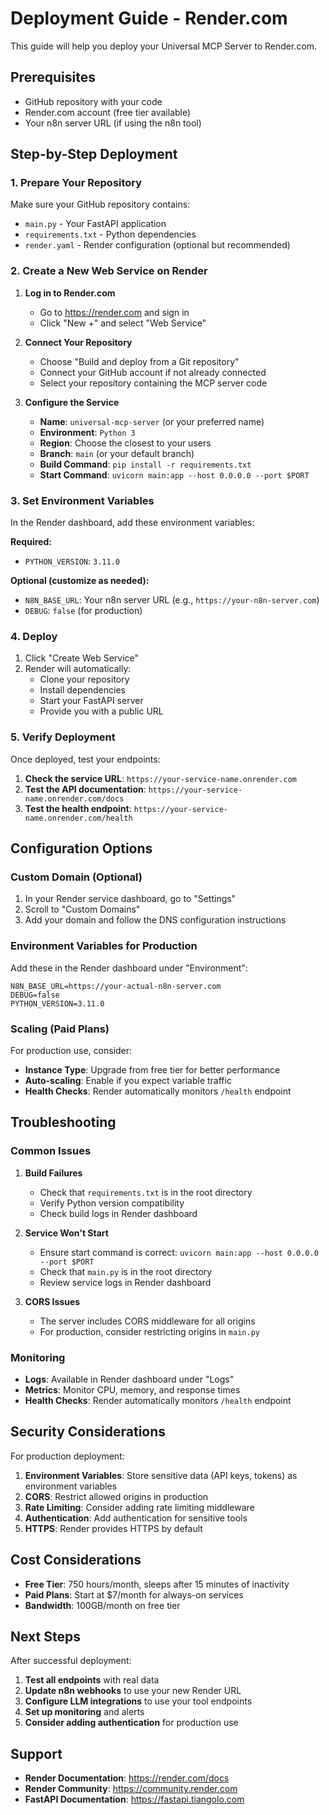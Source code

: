 # Deployment Guide - Render.com

This guide will help you deploy your Universal MCP Server to Render.com.

## Prerequisites

- GitHub repository with your code
- Render.com account (free tier available)
- Your n8n server URL (if using the n8n tool)

## Step-by-Step Deployment

### 1. Prepare Your Repository

Make sure your GitHub repository contains:
- `main.py` - Your FastAPI application
- `requirements.txt` - Python dependencies
- `render.yaml` - Render configuration (optional but recommended)

### 2. Create a New Web Service on Render

1. **Log in to Render.com**
   - Go to https://render.com and sign in
   - Click "New +" and select "Web Service"

2. **Connect Your Repository**
   - Choose "Build and deploy from a Git repository"
   - Connect your GitHub account if not already connected
   - Select your repository containing the MCP server code

3. **Configure the Service**
   - **Name**: `universal-mcp-server` (or your preferred name)
   - **Environment**: `Python 3`
   - **Region**: Choose the closest to your users
   - **Branch**: `main` (or your default branch)
   - **Build Command**: `pip install -r requirements.txt`
   - **Start Command**: `uvicorn main:app --host 0.0.0.0 --port $PORT`

### 3. Set Environment Variables

In the Render dashboard, add these environment variables:

**Required:**
- `PYTHON_VERSION`: `3.11.0`

**Optional (customize as needed):**
- `N8N_BASE_URL`: Your n8n server URL (e.g., `https://your-n8n-server.com`)
- `DEBUG`: `false` (for production)

### 4. Deploy

1. Click "Create Web Service"
2. Render will automatically:
   - Clone your repository
   - Install dependencies
   - Start your FastAPI server
   - Provide you with a public URL

### 5. Verify Deployment

Once deployed, test your endpoints:

1. **Check the service URL**: `https://your-service-name.onrender.com`
2. **Test the API documentation**: `https://your-service-name.onrender.com/docs`
3. **Test the health endpoint**: `https://your-service-name.onrender.com/health`

## Configuration Options

### Custom Domain (Optional)

1. In your Render service dashboard, go to "Settings"
2. Scroll to "Custom Domains"
3. Add your domain and follow the DNS configuration instructions

### Environment Variables for Production

Add these in the Render dashboard under "Environment":

```
N8N_BASE_URL=https://your-actual-n8n-server.com
DEBUG=false
PYTHON_VERSION=3.11.0
```

### Scaling (Paid Plans)

For production use, consider:
- **Instance Type**: Upgrade from free tier for better performance
- **Auto-scaling**: Enable if you expect variable traffic
- **Health Checks**: Render automatically monitors `/health` endpoint

## Troubleshooting

### Common Issues

1. **Build Failures**
   - Check that `requirements.txt` is in the root directory
   - Verify Python version compatibility
   - Check build logs in Render dashboard

2. **Service Won't Start**
   - Ensure start command is correct: `uvicorn main:app --host 0.0.0.0 --port $PORT`
   - Check that `main.py` is in the root directory
   - Review service logs in Render dashboard

3. **CORS Issues**
   - The server includes CORS middleware for all origins
   - For production, consider restricting origins in `main.py`

### Monitoring

- **Logs**: Available in Render dashboard under "Logs"
- **Metrics**: Monitor CPU, memory, and response times
- **Health Checks**: Render automatically monitors `/health` endpoint

## Security Considerations

For production deployment:

1. **Environment Variables**: Store sensitive data (API keys, tokens) as environment variables
2. **CORS**: Restrict allowed origins in production
3. **Rate Limiting**: Consider adding rate limiting middleware
4. **Authentication**: Add authentication for sensitive tools
5. **HTTPS**: Render provides HTTPS by default

## Cost Considerations

- **Free Tier**: 750 hours/month, sleeps after 15 minutes of inactivity
- **Paid Plans**: Start at $7/month for always-on services
- **Bandwidth**: 100GB/month on free tier

## Next Steps

After successful deployment:

1. **Test all endpoints** with real data
2. **Update n8n webhooks** to use your new Render URL
3. **Configure LLM integrations** to use your tool endpoints
4. **Set up monitoring** and alerts
5. **Consider adding authentication** for production use

## Support

- **Render Documentation**: https://render.com/docs
- **Render Community**: https://community.render.com
- **FastAPI Documentation**: https://fastapi.tiangolo.com
